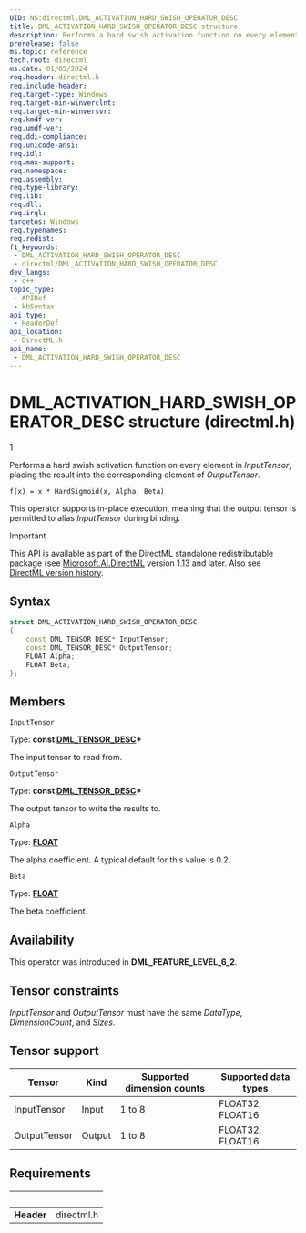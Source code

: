 ```yaml
---
UID: NS:directml.DML_ACTIVATION_HARD_SWISH_OPERATOR_DESC
title: DML_ACTIVATION_HARD_SWISH_OPERATOR_DESC structure
description: Performs a hard swish activation function on every element in *InputTensor*, placing the result into the corresponding element of *OutputTensor*.
prerelease: false
ms.topic: reference
tech.root: directml
ms.date: 01/05/2024
req.header: directml.h
req.include-header: 
req.target-type: Windows
req.target-min-winverclnt: 
req.target-min-winversvr: 
req.kmdf-ver: 
req.umdf-ver: 
req.ddi-compliance: 
req.unicode-ansi: 
req.idl: 
req.max-support: 
req.namespace: 
req.assembly: 
req.type-library: 
req.lib: 
req.dll: 
req.irql: 
targetos: Windows
req.typenames: 
req.redist: 
f1_keywords:
 - DML_ACTIVATION_HARD_SWISH_OPERATOR_DESC
 - directml/DML_ACTIVATION_HARD_SWISH_OPERATOR_DESC
dev_langs:
 - c++
topic_type:
 - APIRef
 - kbSyntax
api_type:
 - HeaderDef
api_location:
 - DirectML.h
api_name:
 - DML_ACTIVATION_HARD_SWISH_OPERATOR_DESC
---
```


# DML_ACTIVATION_HARD_SWISH_OPERATOR_DESC structure (directml.h)

1

Performs a hard swish activation function on every element in *InputTensor*, placing the result into the corresponding element of *OutputTensor*.

```
f(x) = x * HardSigmoid(x, Alpha, Beta)
```

This operator supports in-place execution, meaning that the output tensor is permitted to alias *InputTensor* during binding.

> [!IMPORTANT]
> This API is available as part of the DirectML standalone redistributable package (see [Microsoft.AI.DirectML](https://www.nuget.org/packages/Microsoft.AI.DirectML/) version 1.13 and later. Also see [DirectML version history](../dml-version-history.md).

## Syntax

```cpp
struct DML_ACTIVATION_HARD_SWISH_OPERATOR_DESC
{
    const DML_TENSOR_DESC* InputTensor;
    const DML_TENSOR_DESC* OutputTensor;
    FLOAT Alpha;
    FLOAT Beta;
};
```

## Members

`InputTensor`

Type: **const [DML_TENSOR_DESC](/windows/win32/api/directml/ns-directml-dml_tensor_desc)\***

The input tensor to read from.

`OutputTensor`

Type: **const [DML_TENSOR_DESC](/windows/win32/api/directml/ns-directml-dml_tensor_desc)\***

The output tensor to write the results to.

`Alpha`

Type: [**FLOAT**](/windows/win32/winprog/windows-data-types)

The alpha coefficient. A typical default for this value is 0.2.

`Beta`

Type: [**FLOAT**](/windows/win32/winprog/windows-data-types)

The beta coefficient.

## Availability
This operator was introduced in **DML_FEATURE_LEVEL_6_2**.

## Tensor constraints
*InputTensor* and *OutputTensor* must have the same *DataType*, *DimensionCount*, and *Sizes*.

## Tensor support
| Tensor | Kind | Supported dimension counts | Supported data types |
| ------ | ---- | -------------------------- | -------------------- |
| InputTensor | Input | 1 to 8 | FLOAT32, FLOAT16 |
| OutputTensor | Output | 1 to 8 | FLOAT32, FLOAT16 |

## Requirements
| &nbsp; | &nbsp; |
| ---- |:---- |
| **Header** | directml.h |
